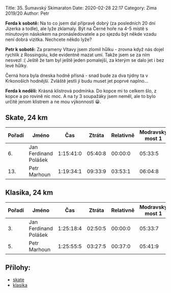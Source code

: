 Title:  35. Šumavský Skimaraton
Date: 2020-02-28 22:17
Category: Zima 2019/20
Author: Petr

**Ferda k sobotě:** Na to co jsem dal přípravě dobrý (za posledních 20 dní Jizerka a todle), ale lyže zklamaly. Být na Černé hoře na 4-5 místě s minutovým náskokem na pronásledovatele a po sjezdu být někde vzadu není dobrá vizitka. Nechcete někdo lyže?

**Petr k sobotě:** Za prameny Vltavy jsem zlomil hůlku - zrovna když nás dojel rychlík z Rossingolu, kde evidentně mazat umí. Takže jsem se za ním nesvezl :( Ještě že tam byl ještě jeden pomalejší, za kterým se dalo jet i bez levé hůlky.

Černá hora byla dneska hodně přísná - snad bude za dva týdny ta v Krkonoších hodnější. Zvláště jestli jí budu muset jet poprvé naplno...

**Ferda k neděli:** Krásná klistrová podmínka. Do kopce mi to celkem šlo, z kopce a po rovině nic moc. A na ty 3 soupažáky jsem neměl, ale to bylo určitě jenom klistrem a ne mou výkonností 😀.


Skate, 24 km
-------------

| Pořadí | Jméno                 | Čas       | Ztráta  | Relativně | Modravský most 1 | Modravský most 2 | Černá hora |
|--------|-----------------------|-----------|---------|-----------|------------------|------------------|------------|
| 6.     | Jan Ferdinand Polášek | 1:15:41:0 | 05:40:8 | 00:00:0   | 05:33:5          | 26:11:6          | 55:10:3    |
| 13.    | Petr Marhoun          | 1:19:34:1 | 09:33:9 | 03:53:1   | 06:04:8          | 27:41:8          | 58:23:8    |

Klasika, 24 km
--------------

| Pořadí | Jméno                 | Čas       | Ztráta  | Relativně | Modravský most 1 | Modravský most 2 | Černá hora |
|--------|-----------------------|-----------|---------|-----------|------------------|------------------|------------|
| 3.     | Jan Ferdinand Polášek | 1:25:18:4 | 02:50:5 | 00:00:0   | 05:33:7          | 30:21:8          | 1:03:46:8  |
| 5.     | Petr Marhoun          | 1:25:55:5 | 03:27:5 | 00:37:0   | 05:41:9          | 30:49:3          | 1:05:03:6  |


Přílohy:
--------

- [skate]({static}/static/zima-2019-20/20200222-spz-sm-sobota-24km-FT-abs.pdf)
- [klasika]({static}/static/zima-2019-20/20200223-spz-sm-nedele-24km-CT-abs.pdf)
